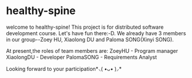 # healthy-spine
welcome to healthy-spine! This project is for distributed software development course. Let's have fun there:-D.
We already have 3 members in our group--Zoey HU, Xiaolong DU and Paloma SONG(Xinyi SONG). 

At present,the roles of team members are:
ZoeyHU - Program manager
XiaolongDU - Developer
PalomaSONG - Requirements Analyst

Looking forward to your participation*⸜( •ᴗ• )⸝* 
